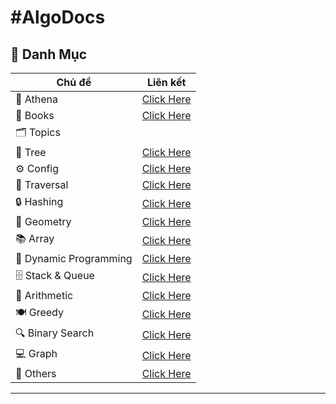 <h1>#AlgoDocs</h1>

## 📂 Danh Mục

| Chủ đề | Liên kết |
|--------|---------|
| 🧩 Athena | [Click Here](https://github.com/chitamha/CP_Docs/tree/462e63e53d3471e3e229f47b349add9e783fd90e/Athena) |
| 📘 Books | [Click Here](https://github.com/chitamha/CP_Docs/tree/462e63e53d3471e3e229f47b349add9e783fd90e/Sach) |
| 🗂️ Topics |
| 🌳 Tree | [Click Here](https://github.com/chitamha/CP_Docs/tree/462e63e53d3471e3e229f47b349add9e783fd90e/Chuyen%20De/C%C3%A2y) |
| ⚙️ Config | [Click Here](https://github.com/chitamha/CP_Docs/tree/462e63e53d3471e3e229f47b349add9e783fd90e/Chuyen%20De/C%E1%BA%A5u%20H%C3%ACnh) |
| 🔁 Traversal | [Click Here](https://github.com/chitamha/CP_Docs/tree/462e63e53d3471e3e229f47b349add9e783fd90e/Chuyen%20De/Duy%E1%BB%87t) |
| 🔒 Hashing | [Click Here](https://github.com/chitamha/CP_Docs/tree/462e63e53d3471e3e229f47b349add9e783fd90e/Chuyen%20De/Hashing) |
| 📐 Geometry | [Click Here](https://github.com/chitamha/CP_Docs/tree/462e63e53d3471e3e229f47b349add9e783fd90e/Chuyen%20De/H%C3%ACnh%20H%E1%BB%8Dc) |
| 📚 Array | [Click Here](https://github.com/chitamha/CP_Docs/tree/462e63e53d3471e3e229f47b349add9e783fd90e/Chuyen%20De/M%E1%BA%A3ng) |
| 🧠 Dynamic Programming | [Click Here](https://github.com/chitamha/CP_Docs/tree/462e63e53d3471e3e229f47b349add9e783fd90e/Chuyen%20De/Quy%20Ho%E1%BA%A1ch%20%C4%90%E1%BB%99ng) |
| 🗄️ Stack & Queue| [Click Here](https://github.com/chitamha/CP_Docs/tree/462e63e53d3471e3e229f47b349add9e783fd90e/Chuyen%20De/Stack%20V%C3%A0%20Queue) |
| 🔢 Arithmetic | [Click Here](https://github.com/chitamha/CP_Docs/tree/462e63e53d3471e3e229f47b349add9e783fd90e/Chuyen%20De/S%E1%BB%91%20H%E1%BB%8Dc) |
| 🍽️ Greedy | [Click Here](https://github.com/chitamha/CP_Docs/tree/462e63e53d3471e3e229f47b349add9e783fd90e/Chuyen%20De/Tham%20Lam) |
| 🔍 Binary Search | [Click Here](https://github.com/chitamha/CP_Docs/tree/462e63e53d3471e3e229f47b349add9e783fd90e/Chuyen%20De/T%C3%ACm%20Ki%E1%BA%BFm%20Nh%E1%BB%8B%20Ph%C3%A2n) |
| 💻 Graph | [Click Here](https://github.com/chitamha/CP_Docs/tree/462e63e53d3471e3e229f47b349add9e783fd90e/Chuyen%20De/%C4%90%E1%BB%93%20Th%E1%BB%8B) |
| 📝 Others | [Click Here](https://github.com/chitamha/CP_Docs/tree/462e63e53d3471e3e229f47b349add9e783fd90e/Chuyen%20De/Kh%C3%A1c) |

---
